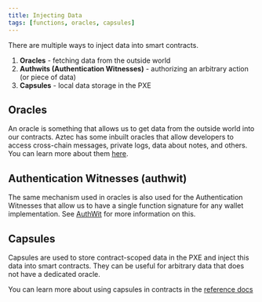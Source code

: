 ```yaml
---
title: Injecting Data
tags: [functions, oracles, capsules]
---
```


There are multiple ways to inject data into smart contracts.

1. **Oracles** - fetching data from the outside world
2. **Authwits (Authentication Witnesses)** - authorizing an arbitrary action (or piece of data)
3. **Capsules** - local data storage in the PXE

## Oracles

An oracle is something that allows us to get data from the outside world into our contracts. Aztec has some inbuilt oracles that allow developers to access cross-chain messages, private logs, data about notes, and others. You can learn more about them [here](./oracles.md).

## Authentication Witnesses (authwit)

The same mechanism used in oracles is also used for the Authentication Witnesses that allow us to have a single function signature for any wallet implementation. See [AuthWit](../../concepts/advanced/authwit.md) for more information on this.

## Capsules

Capsules are used to store contract-scoped data in the PXE and inject this data into smart contracts. They can be useful for arbitrary data that does not have a dedicated oracle.

You can learn more about using capsules in contracts in the [reference docs](../../../developers/reference/smart_contract_reference/aztec-nr/aztec/oracle/capsules.md)
